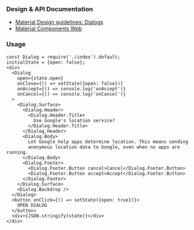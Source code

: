 ### Design & API Documentation

- [Material Design guidelines: Dialogs](https://material.io/guidelines/components/dialogs.html)
- [Material Components Web](https://material.io/components/web/catalog/dialogs/)

### Usage

```
const Dialog = require('./index').default;
initialState = {open: false};
<div>
  <Dialog
    open={state.open}
    onClose={() => setState({open: false})}
    onAccept={() => console.log('onAccept')}
    onCancel={() => console.log('onCancel')}
  >
    <Dialog.Surface>
      <Dialog.Header>
        <Dialog.Header.Title>
          Use Google's location service?
        </Dialog.Header.Title>
      </Dialog.Header>
      <Dialog.Body>
        Let Google help apps determine location. This means sending
        anonymous location data to Google, even when no apps are running.
      </Dialog.Body>
      <Dialog.Footer>
        <Dialog.Footer.Button cancel>Cancel</Dialog.Footer.Button>
        <Dialog.Footer.Button accept>Accept</Dialog.Footer.Button>
      </Dialog.Footer>
    </Dialog.Surface>
    <Dialog.Backdrop />
  </Dialog>
  <button onClick={() => setState({open: true})}>
    OPEN DIALOG
  </button>
  <div>{JSON.stringify(state)}</div>
</div>
```